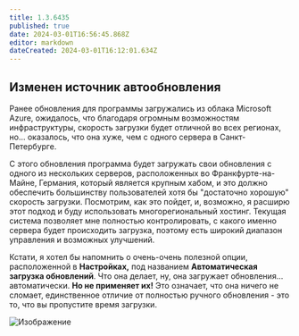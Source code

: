 ```yaml
---
title: 1.3.6435
published: true
date: 2024-03-01T16:56:45.868Z
editor: markdown
dateCreated: 2024-03-01T16:12:01.634Z
---
```

## Изменен источник автообновления

Ранее обновления для программы загружались из облака Microsoft Azure, ожидалось, что благодаря огромным возможностям инфраструктуры, скорость загрузки будет отличной во всех регионах, но... оказалось, что она хуже, чем с одного сервера в Санкт-Петербурге.

С этого обновления программа будет загружать свои обновления с одного из нескольких серверов, расположенных во Франкфурте-на-Майне, Германия, который является крупным хабом, и это должно обеспечить большинству пользователей хотя бы "достаточно хорошую" скорость загрузки. Посмотрим, как это пойдет, и, возможно, я расширю этот подход и буду использовать многорегиональный хостинг. Текущая система позволяет мне полностью контролировать, с какого именно сервера будет происходить загрузка, поэтому есть широкий диапазон управления и возможных улучшений.

Кстати, я хотел бы напомнить о очень-очень полезной опции, расположенной в **Настройках,** под названием **Автоматическая загрузка обновлений**. Что она делает, ну, она загружает обновления... автоматически. **Но не применяет их!** Это означает, что она ничего не сломает, единственное отличие от полностью ручного обновления - это то, что вы пропустите время загрузки.

![Изображение](https://eyeauras.net/uploads/Bj_Hh_IXO_1_ea22bfc069_46f4712842.png)